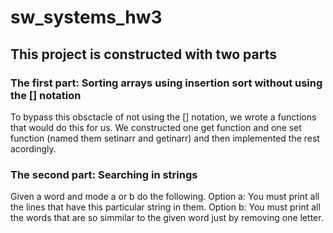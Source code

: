 # sw_systems_hw3
## This project is constructed with two parts
### The first part: Sorting arrays using insertion sort without using the [] notation
To bypass this obsctacle of not using the [] notation, we wrote a functions that would do this for us.
We constructed one get function and one set function (named them setinarr and getinarr) and then implemented the rest acordingly.
### The second part: Searching in strings
Given a word and mode a or b do the following.
Option a: You must print all the lines that have this particular string in them.
Option b: You must print all the words that are so simmilar to the given word just by removing one letter.
